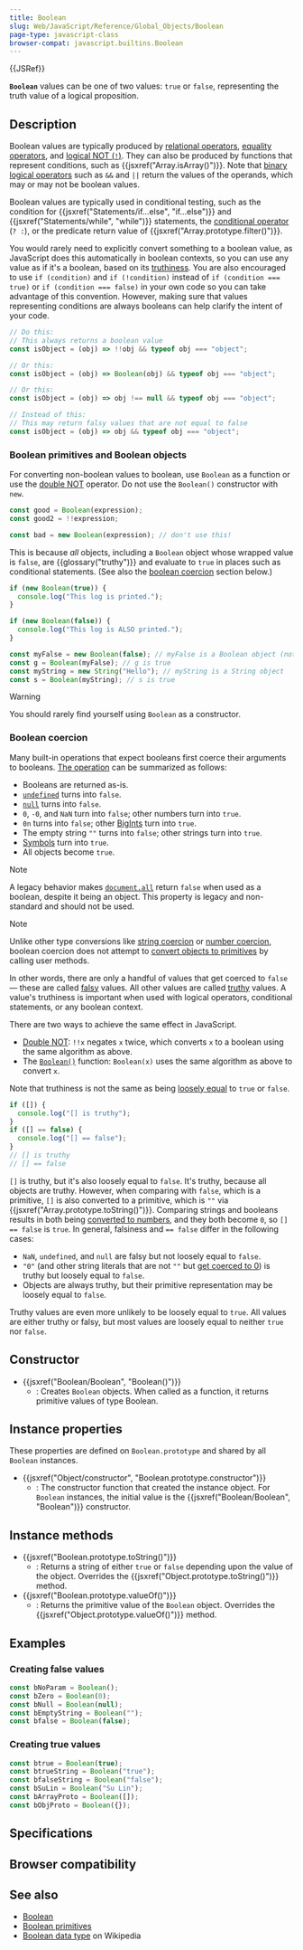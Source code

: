 ```yaml
---
title: Boolean
slug: Web/JavaScript/Reference/Global_Objects/Boolean
page-type: javascript-class
browser-compat: javascript.builtins.Boolean
---
```


{{JSRef}}

**`Boolean`** values can be one of two values: `true` or `false`, representing the truth value of a logical proposition.

## Description

Boolean values are typically produced by [relational operators](/Web/JavaScript/Reference/Operators#relational_operators), [equality operators](/Web/JavaScript/Reference/Operators#equality_operators), and [logical NOT (`!`)](/Web/JavaScript/Reference/Operators/Logical_NOT). They can also be produced by functions that represent conditions, such as {{jsxref("Array.isArray()")}}. Note that [binary logical operators](/Web/JavaScript/Reference/Operators#binary_logical_operators) such as `&&` and `||` return the values of the operands, which may or may not be boolean values.

Boolean values are typically used in conditional testing, such as the condition for {{jsxref("Statements/if...else", "if...else")}} and {{jsxref("Statements/while", "while")}} statements, the [conditional operator](/Web/JavaScript/Reference/Operators/Conditional_operator) (`? :`), or the predicate return value of {{jsxref("Array.prototype.filter()")}}.

You would rarely need to explicitly convert something to a boolean value, as JavaScript does this automatically in boolean contexts, so you can use any value as if it's a boolean, based on its [truthiness](#boolean_coercion). You are also encouraged to use `if (condition)` and `if (!condition)` instead of `if (condition === true)` or `if (condition === false)` in your own code so you can take advantage of this convention. However, making sure that values representing conditions are always booleans can help clarify the intent of your code.

```js
// Do this:
// This always returns a boolean value
const isObject = (obj) => !!obj && typeof obj === "object";

// Or this:
const isObject = (obj) => Boolean(obj) && typeof obj === "object";

// Or this:
const isObject = (obj) => obj !== null && typeof obj === "object";

// Instead of this:
// This may return falsy values that are not equal to false
const isObject = (obj) => obj && typeof obj === "object";
```

### Boolean primitives and Boolean objects

For converting non-boolean values to boolean, use `Boolean` as a function or use the [double NOT](/Web/JavaScript/Reference/Operators/Logical_NOT#double_not_!!) operator. Do not use the `Boolean()` constructor with `new`.

```js example-good
const good = Boolean(expression);
const good2 = !!expression;
```

```js example-bad
const bad = new Boolean(expression); // don't use this!
```

This is because _all_ objects, including a `Boolean` object whose wrapped value is `false`, are {{glossary("truthy")}} and evaluate to `true` in places such as conditional statements. (See also the [boolean coercion](#boolean_coercion) section below.)

```js
if (new Boolean(true)) {
  console.log("This log is printed.");
}

if (new Boolean(false)) {
  console.log("This log is ALSO printed.");
}

const myFalse = new Boolean(false); // myFalse is a Boolean object (not the primitive value false)
const g = Boolean(myFalse); // g is true
const myString = new String("Hello"); // myString is a String object
const s = Boolean(myString); // s is true
```

> [!WARNING]
> You should rarely find yourself using `Boolean` as a constructor.

### Boolean coercion

Many built-in operations that expect booleans first coerce their arguments to booleans. [The operation](https://tc39.es/ecma262/multipage/abstract-operations.html#sec-toboolean) can be summarized as follows:

- Booleans are returned as-is.
- [`undefined`](/Web/JavaScript/Reference/Global_Objects/undefined) turns into `false`.
- [`null`](/Web/JavaScript/Reference/Operators/null) turns into `false`.
- `0`, `-0`, and `NaN` turn into `false`; other numbers turn into `true`.
- `0n` turns into `false`; other [BigInts](/Web/JavaScript/Reference/Global_Objects/BigInt) turn into `true`.
- The empty string `""` turns into `false`; other strings turn into `true`.
- [Symbols](/Web/JavaScript/Reference/Global_Objects/Symbol) turn into `true`.
- All objects become `true`.

> [!NOTE]
> A legacy behavior makes [`document.all`](/Web/API/Document/all) return `false` when used as a boolean, despite it being an object. This property is legacy and non-standard and should not be used.

> [!NOTE]
> Unlike other type conversions like [string coercion](/Web/JavaScript/Reference/Global_Objects/String#string_coercion) or [number coercion](/Web/JavaScript/Reference/Global_Objects/Number#number_coercion), boolean coercion does not attempt to [convert objects to primitives](/Web/JavaScript/Data_structures#primitive_coercion) by calling user methods.

In other words, there are only a handful of values that get coerced to `false` — these are called [falsy](/Glossary/Falsy) values. All other values are called [truthy](/Glossary/Truthy) values. A value's truthiness is important when used with logical operators, conditional statements, or any boolean context.

There are two ways to achieve the same effect in JavaScript.

- [Double NOT](/Web/JavaScript/Reference/Operators/Logical_NOT#double_not_!!): `!!x` negates `x` twice, which converts `x` to a boolean using the same algorithm as above.
- The [`Boolean()`](/Web/JavaScript/Reference/Global_Objects/Boolean/Boolean) function: `Boolean(x)` uses the same algorithm as above to convert `x`.

Note that truthiness is not the same as being [loosely equal](/Web/JavaScript/Reference/Operators/Equality) to `true` or `false`.

```js
if ([]) {
  console.log("[] is truthy");
}
if ([] == false) {
  console.log("[] == false");
}
// [] is truthy
// [] == false
```

`[]` is truthy, but it's also loosely equal to `false`. It's truthy, because all objects are truthy. However, when comparing with `false`, which is a primitive, `[]` is also converted to a primitive, which is `""` via {{jsxref("Array.prototype.toString()")}}. Comparing strings and booleans results in both being [converted to numbers](/Web/JavaScript/Reference/Global_Objects/Number#number_coercion), and they both become `0`, so `[] == false` is `true`. In general, falsiness and `== false` differ in the following cases:

- `NaN`, `undefined`, and `null` are falsy but not loosely equal to `false`.
- `"0"` (and other string literals that are not `""` but [get coerced to 0](/Web/JavaScript/Reference/Global_Objects/Number#number_coercion)) is truthy but loosely equal to `false`.
- Objects are always truthy, but their primitive representation may be loosely equal to `false`.

Truthy values are even more unlikely to be loosely equal to `true`. All values are either truthy or falsy, but most values are loosely equal to neither `true` nor `false`.

## Constructor

- {{jsxref("Boolean/Boolean", "Boolean()")}}
  - : Creates `Boolean` objects. When called as a function, it returns primitive values of type Boolean.

## Instance properties

These properties are defined on `Boolean.prototype` and shared by all `Boolean` instances.

- {{jsxref("Object/constructor", "Boolean.prototype.constructor")}}
  - : The constructor function that created the instance object. For `Boolean` instances, the initial value is the {{jsxref("Boolean/Boolean", "Boolean")}} constructor.

## Instance methods

- {{jsxref("Boolean.prototype.toString()")}}
  - : Returns a string of either `true` or `false` depending upon the value of the object. Overrides the {{jsxref("Object.prototype.toString()")}} method.
- {{jsxref("Boolean.prototype.valueOf()")}}
  - : Returns the primitive value of the `Boolean` object. Overrides the {{jsxref("Object.prototype.valueOf()")}} method.

## Examples

### Creating false values

```js
const bNoParam = Boolean();
const bZero = Boolean(0);
const bNull = Boolean(null);
const bEmptyString = Boolean("");
const bfalse = Boolean(false);
```

### Creating true values

```js
const btrue = Boolean(true);
const btrueString = Boolean("true");
const bfalseString = Boolean("false");
const bSuLin = Boolean("Su Lin");
const bArrayProto = Boolean([]);
const bObjProto = Boolean({});
```

## Specifications



## Browser compatibility



## See also

- [Boolean](/Glossary/Boolean)
- [Boolean primitives](/Web/JavaScript/Data_structures#boolean_type)
- [Boolean data type](https://en.wikipedia.org/wiki/Boolean_data_type) on Wikipedia
